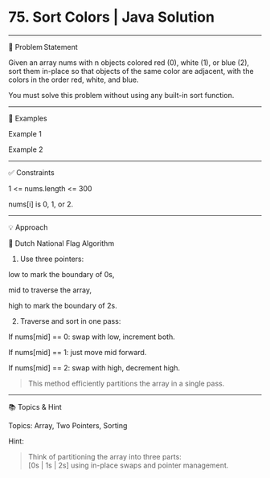 # 75. Sort Colors | Java Solution

  


---

🧩 Problem Statement

Given an array nums with n objects colored red (0), white (1), or blue (2), sort them in-place so that objects of the same color are adjacent, with the colors in the order red, white, and blue.

You must solve this problem without using any built-in sort function.


---

🧠 Examples

Example 1

Example 2


---

✅ Constraints

1 <= nums.length <= 300

nums[i] is 0, 1, or 2.



---

💡 Approach

🔁 Dutch National Flag Algorithm

1. Use three pointers:

low to mark the boundary of 0s,

mid to traverse the array,

high to mark the boundary of 2s.



2. Traverse and sort in one pass:

If nums[mid] == 0: swap with low, increment both.

If nums[mid] == 1: just move mid forward.

If nums[mid] == 2: swap with high, decrement high.




> This method efficiently partitions the array in a single pass.

---

📚 Topics & Hint

Topics: Array, Two Pointers, Sorting

Hint:

> Think of partitioning the array into three parts: <br> [0s | 1s | 2s] using in-place swaps and pointer management.

